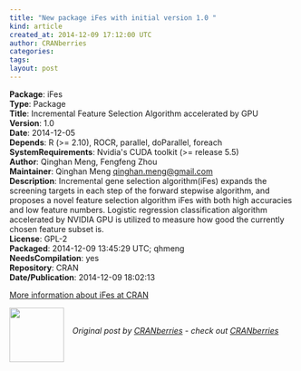 ```yaml
---
title: "New package iFes with initial version 1.0 "
kind: article
created_at: 2014-12-09 17:12:00 UTC
author: CRANberries
categories: 
tags: 
layout: post
---
```

<strong>Package</strong>: iFes<br>
<strong>Type</strong>: Package<br>
<strong>Title</strong>: Incremental Feature Selection Algorithm accelerated by GPU<br>
<strong>Version</strong>: 1.0<br>
<strong>Date</strong>: 2014-12-05<br>
<strong>Depends</strong>: R (>= 2.10), ROCR, parallel, doParallel, foreach<br>
<strong>SystemRequirements</strong>: Nvidia's CUDA toolkit (>= release 5.5)<br>
<strong>Author</strong>: Qinghan Meng, Fengfeng Zhou<br>
<strong>Maintainer</strong>: Qinghan Meng <qinghan.meng@gmail.com><br>
<strong>Description</strong>: Incremental gene selection algorithm(iFes) expands the screening targets in each step of the forward stepwise algorithm, and proposes a novel feature selection algorithm iFes with both high accuracies and low feature numbers. Logistic regression classification algorithm accelerated by NVIDIA GPU is utilized to measure how good the currently chosen feature subset is.<br>
<strong>License</strong>: GPL-2<br>
<strong>Packaged</strong>: 2014-12-09 13:45:29 UTC; qhmeng<br>
<strong>NeedsCompilation</strong>: yes<br>
<strong>Repository</strong>: CRAN<br>
<strong>Date/Publication</strong>: 2014-12-09 18:02:13<br>

<p>
<a href="http://cran.r-project.org/web/packages/iFes/index.html">More information about iFes at CRAN</a><div class="author">
  <img src="" style="width: 96px; height: 96;">
  <span style="position: absolute; padding: 32px 15px;">
    <i>Original post by <a href="http://twitter.com/">CRANberries</a> - check out <a href="http://dirk.eddelbuettel.com/cranberries">CRANberries   </a></i>
  </span>
</div>
